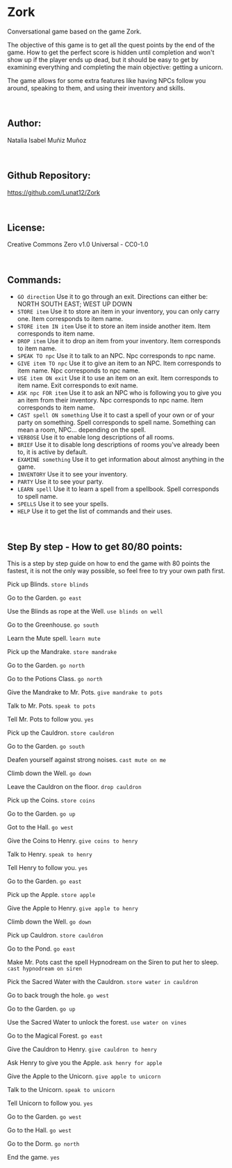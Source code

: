 # Zork
Conversational game based on the game Zork.

The objective of this game is to get all the quest points by the end of the game. How to get the perfect score is hidden until completion and won't show up if the player ends up dead, but it should be easy to get by examining everything and completing the main objective: getting a unicorn.

The game allows for some extra features like having NPCs follow you around, speaking to them, and using their inventory and skills. 

<br/>

## Author:
Natalia Isabel Muñiz Muñoz

<br/>

## Github Repository:
https://github.com/Lunat12/Zork

<br/>

## License:
Creative Commons Zero v1.0 Universal - CC0-1.0

<br/>

## Commands:
- `GO direction` Use it to go through an exit. Directions can either be:
		NORTH
		SOUTH
		EAST;
		WEST
		UP
		DOWN
- `STORE item` Use it to store an item in your inventory, you can only carry one. Item corresponds to item name.
- `STORE item IN item` Use it to store an item inside another item. Item corresponds to item name.
- `DROP item` Use it to drop an item from your inventory. Item corresponds to item name.
- `SPEAK TO npc` Use it to talk to an NPC. Npc corresponds to npc name.
- `GIVE item TO npc` Use it to give an item to an NPC. Item corresponds to item name. Npc corresponds to npc name.
- `USE item ON exit` Use it to use an item on an exit. Item corresponds to item name. Exit corresponds to exit name.
- `ASK npc FOR item` Use it to ask an NPC who is following you to give you an item from their inventory. Npc corresponds to npc name. Item corresponds to item name.
- `CAST spell ON something` Use it to cast a spell of your own or of your party on something. Spell corresponds to spell name. Something can mean a room, NPC... depending on the spell.
- `VERBOSE` Use it to enable long descriptions of all rooms.
- `BRIEF` Use it to disable long descriptions of rooms you've already been to, it is active by default.
- `EXAMINE something` Use it to get information about almost anything in the game.
- `INVENTORY` Use it to see your inventory.
- `PARTY` Use it to see your party.
- `LEARN spell` Use it to learn a spell from a spellbook. Spell corresponds to spell name.
- `SPELLS` Use it to see your spells.
- `HELP` Use it to get the list of commands and their uses.

<br/>

## Step By step - How to get 80/80 points:
This is a step by step guide on how to end the game with 80 points the fastest, it is not the only way possible, so feel free to try your own path first.

Pick up Blinds. `store blinds`

Go to the Garden. `go east`

Use the Blinds as rope at the Well. `use blinds on well`

Go to the Greenhouse. `go south`

Learn the Mute spell. `learn mute`

Pick up the Mandrake. `store mandrake`

Go to the Garden. `go north`

Go to the Potions Class. `go north`

Give the Mandrake to Mr. Pots. `give mandrake to pots`

Talk to Mr. Pots. `speak to pots` 

Tell Mr. Pots to follow you. `yes`

Pick up the Cauldron. `store cauldron`

Go to the Garden. `go south`

Deafen yourself against strong noises. `cast mute on me`

Climb down the Well. `go down`

Leave the Cauldron on the floor. `drop cauldron`

Pick up the Coins. `store coins`

Go to the Garden. `go up`

Got to the Hall. `go west`

Give the Coins to Henry. `give coins to henry`

Talk to Henry. `speak to henry` 

Tell Henry to follow you. `yes`

Go to the Garden. `go east`

Pick up the Apple. `store apple`

Give the Apple to Henry. `give apple to henry`

Climb down the Well. `go down`

Pick up Cauldron. `store cauldron`

Go to the Pond. `go east`

Make Mr. Pots cast the spell Hypnodream on the Siren to put her to sleep. `cast hypnodream on siren`

Pick the Sacred Water with the Cauldron. `store water in cauldron`

Go to back trough the hole. `go west`

Go to the Garden. `go up`

Use the Sacred Water to unlock the forest. `use water on vines`

Go to the Magical Forest. `go east`

Give the Cauldron to Henry. `give cauldron to henry`

Ask Henry to give you the Apple. `ask henry for apple`

Give the Apple to the Unicorn.  `give apple to unicorn`

Talk to the Unicorn. `speak to unicorn` 

Tell Unicorn to follow you. `yes`

Go to the Garden. `go west`

Go to the Hall. `go west`

Go to the Dorm. `go north`

End the game. `yes`
